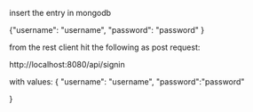 insert the entry in mongodb

{"username": "username",
"password": "password"
}

from the rest client hit the following as post request:

http://localhost:8080/api/signin

with values:
{
  "username": "username",
  "password":"password"
  
}